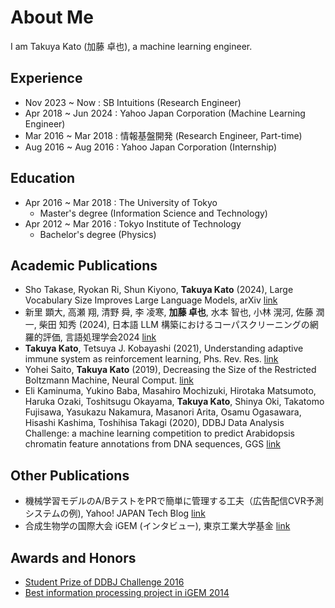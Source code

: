# About Me
I am Takuya Kato (加藤 卓也), a machine learning engineer.

## Experience
- Nov 2023 ~ Now : SB Intuitions (Research Engineer)
- Apr 2018 ~ Jun 2024 : Yahoo Japan Corporation (Machine Learning Engineer)
- Mar 2016 ~ Mar 2018 : 情報基盤開発 (Research Engineer, Part-time)
- Aug 2016 ~ Aug 2016 : Yahoo Japan Corporation (Internship)

## Education
- Apr 2016 ~ Mar 2018 : The University of Tokyo
  - Master's degree (Information Science and Technology)
- Apr 2012 ~ Mar 2016 : Tokyo Institute of Technology
  - Bachelor's degree (Physics)

## Academic Publications
- Sho Takase, Ryokan Ri, Shun Kiyono, **Takuya Kato** (2024), Large Vocabulary Size Improves Large Language Models, arXiv [link](https://arxiv.org/abs/2406.16508v1)
- 新里 顕大, 高瀬 翔, 清野 舜, 李 凌寒, **加藤 卓也**, 水本 智也, 小林 滉河, 佐藤 潤一, 柴田 知秀 (2024), 日本語 LLM 構築におけるコーパスクリーニングの網羅的評価, 言語処理学会2024 [link](https://anlp.jp/proceedings/annual_meeting/2024/pdf_dir/A3-2.pdf)
- **Takuya Kato**, Tetsuya J. Kobayashi (2021), Understanding adaptive immune system as reinforcement learning, Phs. Rev. Res. [link](https://journals.aps.org/prresearch/abstract/10.1103/PhysRevResearch.3.013222)
- Yohei Saito, **Takuya Kato** (2019), Decreasing the Size of the Restricted Boltzmann Machine, Neural Comput. [link](https://arxiv.org/abs/1807.02999)
- Eli Kaminuma, Yukino Baba, Masahiro Mochizuki, Hirotaka Matsumoto, Haruka Ozaki, Toshitsugu Okayama, **Takuya Kato**, Shinya Oki, Takatomo Fujisawa, Yasukazu Nakamura, Masanori Arita, Osamu Ogasawara, Hisashi Kashima, Toshihisa Takagi (2020), DDBJ Data Analysis Challenge: a machine learning competition to predict Arabidopsis chromatin feature annotations from DNA sequences, GGS [link](https://pubmed.ncbi.nlm.nih.gov/32213716/)

## Other Publications
- 機械学習モデルのA/BテストをPRで簡単に管理する工夫（広告配信CVR予測システムの例), Yahoo! JAPAN Tech Blog [link](https://techblog.yahoo.co.jp/entry/2023030630416156/)
- 合成生物学の国際大会 iGEM (インタビュー), 東京工業大学基金 [link](https://www.titech.ac.jp/public-engagement/giving/message/enrolled-staff/voice01)

## Awards and Honors
- [Student Prize of DDBJ Challenge 2016](https://www.ddbj.nig.ac.jp/activities/training/2016-06-27-e.html)
- [Best information processing project in iGEM 2014](https://www.titech.ac.jp/english/news/2015/029586)
